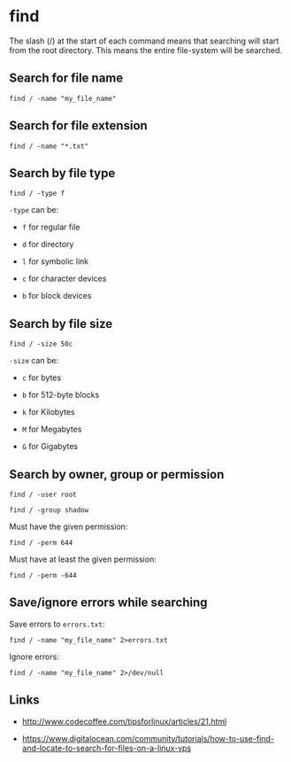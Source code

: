 # find

The slash (/) at the start of each command means that searching will
start from the root directory.
This means the entire file-system will be searched.


## Search for file name

	find / -name "my_file_name"


## Search for file extension

	find / -name "*.txt"


## Search by file type

	find / -type f

`-type` can be:

- `f` for regular file

- `d` for directory

- `l` for symbolic link

- `c` for character devices

- `b` for block devices


## Search by file size

	find / -size 50c

`-size` can be:

- `c` for bytes

- `b` for 512-byte blocks

- `k` for Kilobytes

- `M` for Megabytes

- `G` for Gigabytes


## Search by owner, group or permission

	find / -user root

	find / -group shadow

Must have the given permission:

	find / -perm 644

Must have at least the given permission:

	find / -perm -644


## Save/ignore errors while searching

Save errors to `errors.txt`:

	find / -name "my_file_name" 2>errors.txt

Ignore errors:

	find / -name "my_file_name" 2>/dev/null


## Links

- http://www.codecoffee.com/tipsforlinux/articles/21.html

- https://www.digitalocean.com/community/tutorials/how-to-use-find-and-locate-to-search-for-files-on-a-linux-vps

